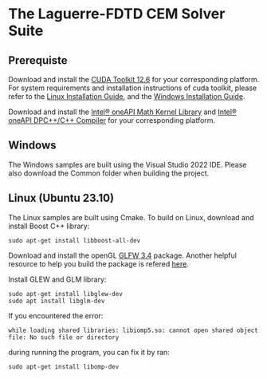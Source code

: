 # The Laguerre-FDTD CEM Solver Suite

## Prerequiste

Download and install the [CUDA Toolkit 12.6](https://developer.nvidia.com/cuda-downloads) for your corresponding platform.
For system requirements and installation instructions of cuda toolkit, please refer to the [Linux Installation Guide](http://docs.nvidia.com/cuda/cuda-installation-guide-linux/), and the [Windows Installation Guide](http://docs.nvidia.com/cuda/cuda-installation-guide-microsoft-windows/index.html).

Download and install the [Intel® oneAPI Math Kernel Library](https://www.intel.com/content/www/us/en/developer/tools/oneapi/onemkl-download.html) and [Intel® oneAPI DPC++/C++ Compiler](https://www.intel.com/content/www/us/en/developer/tools/oneapi/dpc-compiler-download.html) for your corresponding platform.

## Windows

The Windows samples are built using the Visual Studio 2022 IDE. Please also download the Common folder when building the project.

## Linux (Ubuntu 23.10)

The Linux samples are built using Cmake. To build on Linux, download and install Boost C++ library:

```
sudo apt-get install libboost-all-dev
```

Download and install the openGL [GLFW 3.4](https://www.glfw.org/docs/latest/compile.html) package. Another helpful resource to help you build the package is refered [here](https://stackoverflow.com/questions/17768008/how-to-build-install-glfw-3-and-use-it-in-a-linux-project).

Install GLEW and GLM library:

```
sudo apt-get install libglew-dev
sudo apt install libglm-dev
```

If you encountered the error:

```
while loading shared libraries: libiomp5.so: cannot open shared object file: No such file or directory
```

during running the program, you can fix it by ran:

```
sudo apt-get install libomp-dev
```
